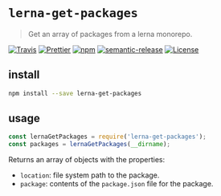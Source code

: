 # `lerna-get-packages`

> Get an array of packages from a lerna monorepo.

[![Travis](https://img.shields.io/travis/azz/lerna-get-packages.svg?style=flat-square)](https://travis-ci.org/azz/lerna-get-packages)
[![Prettier](https://img.shields.io/badge/code_style-prettier-ff69b4.svg?style=flat-square)](https://github.com/prettier/prettier)
[![npm](https://img.shields.io/npm/v/lerna-get-packages.svg?style=flat-square)](https://npmjs.org/lerna-get-packages)
[![semantic-release](https://img.shields.io/badge/%20%20%F0%9F%93%A6%F0%9F%9A%80-semantic--release-e10079.svg?style=flat-square)](https://github.com/semantic-release/semantic-release)
[![License](https://img.shields.io/badge/license-MIT-blue.svg?style=flat-square)](LICENSE)

## install

```bash
npm install --save lerna-get-packages
```

## usage

```js
const lernaGetPackages = require('lerna-get-packages');
const packages = lernaGetPackages(__dirname);
```

Returns an array of objects with the properties:

* `location`: file system path to the package.
* `package`: contents of the `package.json` file for the package.
